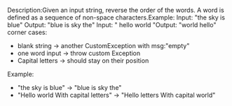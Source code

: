 Description:Given an input string, reverse the order of the words. A word is defined as a sequence
of non-space characters.Example: Input: "the sky is blue" Output: "blue is sky the" Input: " hello world
"Output: "world hello"
corner cases:
- blank string -> another CustomException with msg:"empty"
- one word input -> throw custom Exception
- Capital letters -> should stay on their position

Example:
 - "the sky is blue" → "blue is sky the"
 - "Hello world With capital letters" → "Hello letters With capital world"
